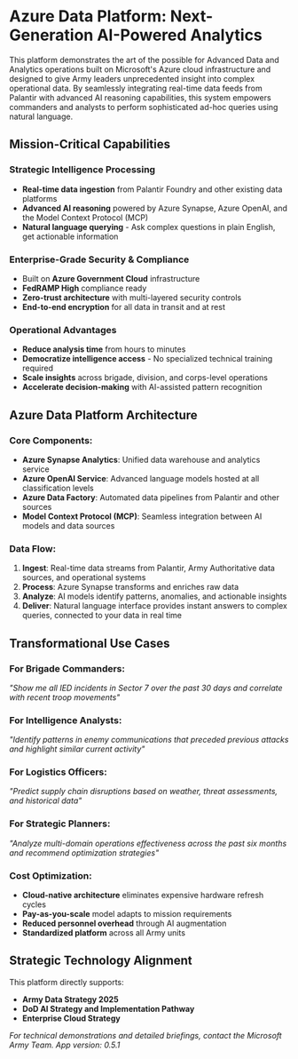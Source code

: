 # Azure Data Platform: Next-Generation AI-Powered Analytics

This platform demonstrates the art of the possible for Advanced Data and Analytics operations built on Microsoft's Azure cloud infrastructure and designed to give Army leaders unprecedented insight into complex operational data. By seamlessly integrating real-time data feeds from Palantir with advanced AI reasoning capabilities, this system empowers commanders and analysts to perform sophisticated ad-hoc queries using natural language.

## Mission-Critical Capabilities

### **Strategic Intelligence Processing**
- **Real-time data ingestion** from Palantir Foundry and other existing data platforms
- **Advanced AI reasoning** powered by Azure Synapse, Azure OpenAI, and the Model Context Protocol (MCP)
- **Natural language querying** - Ask complex questions in plain English, get actionable information

### **Enterprise-Grade Security & Compliance**
- Built on **Azure Government Cloud** infrastructure
- **FedRAMP High** compliance ready
- **Zero-trust architecture** with multi-layered security controls
- **End-to-end encryption** for all data in transit and at rest

### **Operational Advantages**
- **Reduce analysis time** from hours to minutes
- **Democratize intelligence access** - No specialized technical training required
- **Scale insights** across brigade, division, and corps-level operations
- **Accelerate decision-making** with AI-assisted pattern recognition

## Azure Data Platform Architecture

### **Core Components:**
- **Azure Synapse Analytics**: Unified data warehouse and analytics service
- **Azure OpenAI Service**: Advanced language models hosted at all classification levels
- **Azure Data Factory**: Automated data pipelines from Palantir and other sources
- **Model Context Protocol (MCP)**: Seamless integration between AI models and data sources

### **Data Flow:**
1. **Ingest**: Real-time data streams from Palantir, Army Authoritative data sources, and operational systems
2. **Process**: Azure Synapse transforms and enriches raw data
3. **Analyze**: AI models identify patterns, anomalies, and actionable insights
4. **Deliver**: Natural language interface provides instant answers to complex queries, connected to your data in real time

## Transformational Use Cases

### **For Brigade Commanders:**
*"Show me all IED incidents in Sector 7 over the past 30 days and correlate with recent troop movements"*

### **For Intelligence Analysts:**
*"Identify patterns in enemy communications that preceded previous attacks and highlight similar current activity"*

### **For Logistics Officers:**
*"Predict supply chain disruptions based on weather, threat assessments, and historical data"*

### **For Strategic Planners:**
*"Analyze multi-domain operations effectiveness across the past six months and recommend optimization strategies"*


### **Cost Optimization:**
- **Cloud-native architecture** eliminates expensive hardware refresh cycles
- **Pay-as-you-scale** model adapts to mission requirements
- **Reduced personnel overhead** through AI augmentation
- **Standardized platform** across all Army units

## Strategic Technology Alignment

This platform directly supports:
- **Army Data Strategy 2025**
- **DoD AI Strategy and Implementation Pathway**
- **Enterprise Cloud Strategy**

*For technical demonstrations and detailed briefings, contact the Microsoft Army Team.*
*App version: 0.5.1*